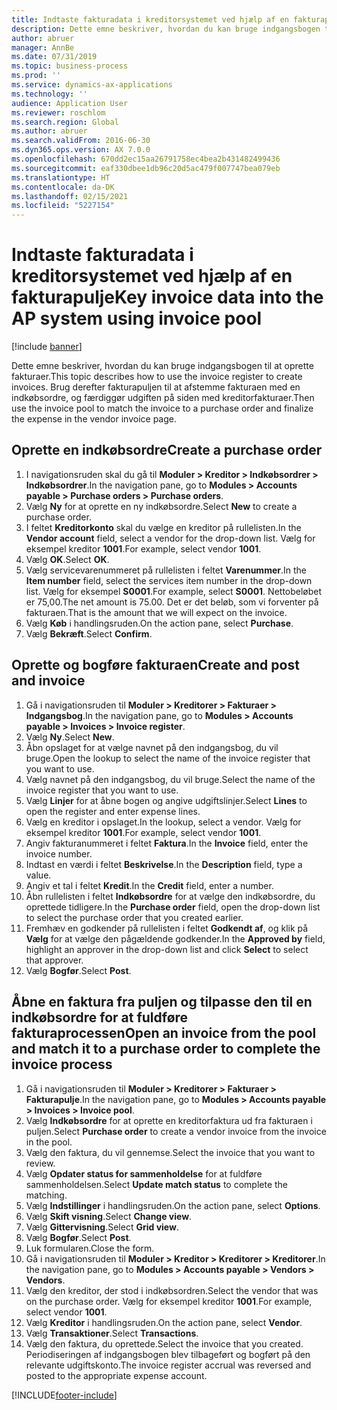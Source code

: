 ```yaml
---
title: Indtaste fakturadata i kreditorsystemet ved hjælp af en fakturapulje
description: Dette emne beskriver, hvordan du kan bruge indgangsbogen til at oprette fakturaer.
author: abruer
manager: AnnBe
ms.date: 07/31/2019
ms.topic: business-process
ms.prod: ''
ms.service: dynamics-ax-applications
ms.technology: ''
audience: Application User
ms.reviewer: roschlom
ms.search.region: Global
ms.author: abruer
ms.search.validFrom: 2016-06-30
ms.dyn365.ops.version: AX 7.0.0
ms.openlocfilehash: 670dd2ec15aa26791758ec4bea2b431482499436
ms.sourcegitcommit: eaf330dbee1db96c20d5ac479f007747bea079eb
ms.translationtype: HT
ms.contentlocale: da-DK
ms.lasthandoff: 02/15/2021
ms.locfileid: "5227154"
---
```

# <a name="key-invoice-data-into-the-ap-system-using-invoice-pool"></a><span data-ttu-id="0765f-103">Indtaste fakturadata i kreditorsystemet ved hjælp af en fakturapulje</span><span class="sxs-lookup"><span data-stu-id="0765f-103">Key invoice data into the AP system using invoice pool</span></span>

[!include [banner](../../includes/banner.md)]

<span data-ttu-id="0765f-104">Dette emne beskriver, hvordan du kan bruge indgangsbogen til at oprette fakturaer.</span><span class="sxs-lookup"><span data-stu-id="0765f-104">This topic describes how to use the invoice register to create invoices.</span></span> <span data-ttu-id="0765f-105">Brug derefter fakturapuljen til at afstemme fakturaen med en indkøbsordre, og færdiggør udgiften på siden med kreditorfakturaer.</span><span class="sxs-lookup"><span data-stu-id="0765f-105">Then use the invoice pool to match the invoice to a purchase order and finalize the expense in the vendor invoice page.</span></span>


## <a name="create-a-purchase-order"></a><span data-ttu-id="0765f-106">Oprette en indkøbsordre</span><span class="sxs-lookup"><span data-stu-id="0765f-106">Create a purchase order</span></span>
1. <span data-ttu-id="0765f-107">I navigationsruden skal du gå til **Moduler > Kreditor > Indkøbsordrer > Indkøbsordrer**.</span><span class="sxs-lookup"><span data-stu-id="0765f-107">In the navigation pane, go to **Modules > Accounts payable > Purchase orders > Purchase orders**.</span></span>
2. <span data-ttu-id="0765f-108">Vælg **Ny** for at oprette en ny indkøbsordre.</span><span class="sxs-lookup"><span data-stu-id="0765f-108">Select **New** to create a purchase order.</span></span>
3. <span data-ttu-id="0765f-109">I feltet **Kreditorkonto** skal du vælge en kreditor på rullelisten.</span><span class="sxs-lookup"><span data-stu-id="0765f-109">In the **Vendor account** field, select a vendor for the drop-down list.</span></span> <span data-ttu-id="0765f-110">Vælg for eksempel kreditor **1001**.</span><span class="sxs-lookup"><span data-stu-id="0765f-110">For example, select vendor **1001**.</span></span>
4. <span data-ttu-id="0765f-111">Vælg **OK**.</span><span class="sxs-lookup"><span data-stu-id="0765f-111">Select **OK**.</span></span>
5. <span data-ttu-id="0765f-112">Vælg servicevarenummeret på rullelisten i feltet **Varenummer**.</span><span class="sxs-lookup"><span data-stu-id="0765f-112">In the **Item number** field, select the services item number in the drop-down list.</span></span> <span data-ttu-id="0765f-113">Vælg for eksempel **S0001**.</span><span class="sxs-lookup"><span data-stu-id="0765f-113">For example, select **S0001**.</span></span> <span data-ttu-id="0765f-114">Nettobeløbet er 75,00.</span><span class="sxs-lookup"><span data-stu-id="0765f-114">The net amount is 75.00.</span></span>  <span data-ttu-id="0765f-115">Det er det beløb, som vi forventer på fakturaen.</span><span class="sxs-lookup"><span data-stu-id="0765f-115">That is the amount that we will expect on the invoice.</span></span>  
6. <span data-ttu-id="0765f-116">Vælg **Køb** i handlingsruden.</span><span class="sxs-lookup"><span data-stu-id="0765f-116">On the action pane, select **Purchase**.</span></span>
7. <span data-ttu-id="0765f-117">Vælg **Bekræft**.</span><span class="sxs-lookup"><span data-stu-id="0765f-117">Select **Confirm**.</span></span>

## <a name="create-and-post-and-invoice"></a><span data-ttu-id="0765f-118">Oprette og bogføre fakturaen</span><span class="sxs-lookup"><span data-stu-id="0765f-118">Create and post and invoice</span></span>
1. <span data-ttu-id="0765f-119">Gå i navigationsruden til **Moduler > Kreditorer > Fakturaer > Indgangsbog**.</span><span class="sxs-lookup"><span data-stu-id="0765f-119">In the navigation pane, go to **Modules > Accounts payable > Invoices > Invoice register**.</span></span>
2. <span data-ttu-id="0765f-120">Vælg **Ny**.</span><span class="sxs-lookup"><span data-stu-id="0765f-120">Select **New**.</span></span>
3. <span data-ttu-id="0765f-121">Åbn opslaget for at vælge navnet på den indgangsbog, du vil bruge.</span><span class="sxs-lookup"><span data-stu-id="0765f-121">Open the lookup to select the name of the invoice register that you want to use.</span></span>
4. <span data-ttu-id="0765f-122">Vælg navnet på den indgangsbog, du vil bruge.</span><span class="sxs-lookup"><span data-stu-id="0765f-122">Select the name of the invoice register that you want to use.</span></span>
5. <span data-ttu-id="0765f-123">Vælg **Linjer** for at åbne bogen og angive udgiftslinjer.</span><span class="sxs-lookup"><span data-stu-id="0765f-123">Select **Lines** to open the register and enter expense lines.</span></span>
6. <span data-ttu-id="0765f-124">Vælg en kreditor i opslaget.</span><span class="sxs-lookup"><span data-stu-id="0765f-124">In the lookup, select a vendor.</span></span> <span data-ttu-id="0765f-125">Vælg for eksempel kreditor **1001**.</span><span class="sxs-lookup"><span data-stu-id="0765f-125">For example, select vendor **1001**.</span></span>
7. <span data-ttu-id="0765f-126">Angiv fakturanummeret i feltet **Faktura**.</span><span class="sxs-lookup"><span data-stu-id="0765f-126">In the **Invoice** field, enter the invoice number.</span></span>
8. <span data-ttu-id="0765f-127">Indtast en værdi i feltet **Beskrivelse**.</span><span class="sxs-lookup"><span data-stu-id="0765f-127">In the **Description** field, type a value.</span></span>
9. <span data-ttu-id="0765f-128">Angiv et tal i feltet **Kredit**.</span><span class="sxs-lookup"><span data-stu-id="0765f-128">In the **Credit** field, enter a number.</span></span>
10. <span data-ttu-id="0765f-129">Åbn rullelisten i feltet **Indkøbsordre** for at vælge den indkøbsordre, du oprettede tidligere.</span><span class="sxs-lookup"><span data-stu-id="0765f-129">In the **Purchase order** field, open the drop-down list to select the purchase order that you created earlier.</span></span>
11. <span data-ttu-id="0765f-130">Fremhæv en godkender på rullelisten i feltet **Godkendt af**, og klik på **Vælg** for at vælge den pågældende godkender.</span><span class="sxs-lookup"><span data-stu-id="0765f-130">In the **Approved by** field, highlight an approver in the drop-down list and click **Select** to select that approver.</span></span>
12. <span data-ttu-id="0765f-131">Vælg **Bogfør**.</span><span class="sxs-lookup"><span data-stu-id="0765f-131">Select **Post**.</span></span>

## <a name="open-an-invoice-from-the-pool-and-match-it-to-a-purchase-order-to-complete-the-invoice-process"></a><span data-ttu-id="0765f-132">Åbne en faktura fra puljen og tilpasse den til en indkøbsordre for at fuldføre fakturaprocessen</span><span class="sxs-lookup"><span data-stu-id="0765f-132">Open an invoice from the pool and match it to a purchase order to complete the invoice process</span></span>
1. <span data-ttu-id="0765f-133">Gå i navigationsruden til **Moduler > Kreditorer > Fakturaer > Fakturapulje**.</span><span class="sxs-lookup"><span data-stu-id="0765f-133">In the navigation pane, go to **Modules > Accounts payable > Invoices > Invoice pool**.</span></span>
2. <span data-ttu-id="0765f-134">Vælg **Indkøbsordre** for at oprette en kreditorfaktura ud fra fakturaen i puljen.</span><span class="sxs-lookup"><span data-stu-id="0765f-134">Select **Purchase order** to create a vendor invoice from the invoice in the pool.</span></span>
3. <span data-ttu-id="0765f-135">Vælg den faktura, du vil gennemse.</span><span class="sxs-lookup"><span data-stu-id="0765f-135">Select the invoice that you want to review.</span></span>
4. <span data-ttu-id="0765f-136">Vælg **Opdater status for sammenholdelse** for at fuldføre sammenholdelsen.</span><span class="sxs-lookup"><span data-stu-id="0765f-136">Select **Update match status** to complete the matching.</span></span>
5. <span data-ttu-id="0765f-137">Vælg **Indstillinger** i handlingsruden.</span><span class="sxs-lookup"><span data-stu-id="0765f-137">On the action pane, select **Options**.</span></span>
6. <span data-ttu-id="0765f-138">Vælg **Skift visning**.</span><span class="sxs-lookup"><span data-stu-id="0765f-138">Select **Change view**.</span></span>
7. <span data-ttu-id="0765f-139">Vælg **Gittervisning**.</span><span class="sxs-lookup"><span data-stu-id="0765f-139">Select **Grid view**.</span></span>
8. <span data-ttu-id="0765f-140">Vælg **Bogfør**.</span><span class="sxs-lookup"><span data-stu-id="0765f-140">Select **Post**.</span></span>
9. <span data-ttu-id="0765f-141">Luk formularen.</span><span class="sxs-lookup"><span data-stu-id="0765f-141">Close the form.</span></span>
10. <span data-ttu-id="0765f-142">Gå i navigationsruden til **Moduler > Kreditor > Kreditorer > Kreditorer**.</span><span class="sxs-lookup"><span data-stu-id="0765f-142">In the navigation pane, go to **Modules > Accounts payable > Vendors > Vendors**.</span></span>
11. <span data-ttu-id="0765f-143">Vælg den kreditor, der stod i indkøbsordren.</span><span class="sxs-lookup"><span data-stu-id="0765f-143">Select the vendor that was on the purchase order.</span></span> <span data-ttu-id="0765f-144">Vælg for eksempel kreditor **1001**.</span><span class="sxs-lookup"><span data-stu-id="0765f-144">For example, select vendor **1001**.</span></span>
12. <span data-ttu-id="0765f-145">Vælg **Kreditor** i handlingsruden.</span><span class="sxs-lookup"><span data-stu-id="0765f-145">On the action pane, select **Vendor**.</span></span>
13. <span data-ttu-id="0765f-146">Vælg **Transaktioner**.</span><span class="sxs-lookup"><span data-stu-id="0765f-146">Select **Transactions**.</span></span>
14. <span data-ttu-id="0765f-147">Vælg den faktura, du oprettede.</span><span class="sxs-lookup"><span data-stu-id="0765f-147">Select the invoice that you created.</span></span> <span data-ttu-id="0765f-148">Periodiseringen af indgangsbogen blev tilbageført og bogført på den relevante udgiftskonto.</span><span class="sxs-lookup"><span data-stu-id="0765f-148">The invoice register accrual was reversed and posted to the appropriate expense account.</span></span>  



[!INCLUDE[footer-include](../../../includes/footer-banner.md)]
